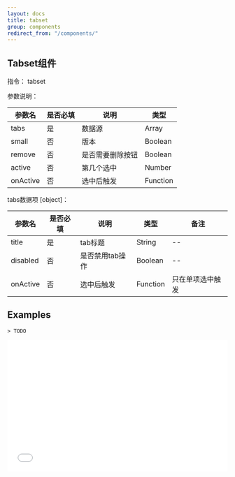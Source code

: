 ```yaml
---
layout: docs
title: tabset
group: components
redirect_from: "/components/"
---
```


## Tabset组件

指令： tabset

参数说明：

| 参数名 | 是否必填 | 说明 | 类型 |
| --- | --- | --- | --- |
| tabs | 是 | 数据源 | Array |
| small | 否 | 版本 | Boolean |
| remove | 否 | 是否需要删除按钮 | Boolean |
| active | 否 | 第几个选中 | Number |
| onActive | 否 | 选中后触发 | Function |

tabs数据项 [object]：

| 参数名 | 是否必填 | 说明 | 类型 | 备注 |
| --- | --- | --- | --- | --- |
| title | 是 | tab标题 | String | -- |
| disabled | 否 | 是否禁用tab操作 | Boolean | -- |
| onActive | 否 | 选中后触发 | Function | 只在单项选中触发 |

<!-- TODO -->

## Examples
	> TODO

<iframe width="100%" height="300" src="//jsfiddle.net/fawziwu/wbL4Lvef/4/embedded/" allowfullscreen="allowfullscreen" frameborder="0"></iframe>
